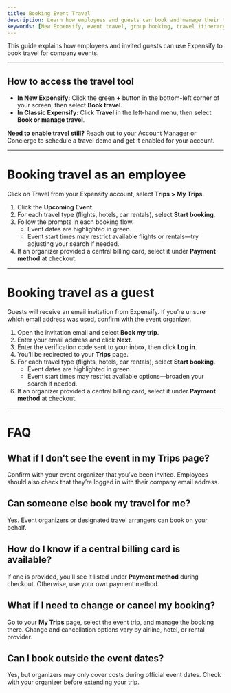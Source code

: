 ```yaml
---
title: Booking Event Travel
description: Learn how employees and guests can book and manage their travel for company events in Expensify.
keywords: [New Expensify, event travel, group booking, travel itinerary, Trips page, flights, hotels, car rentals, event organizer, central billing card]
---
```

<div id="new-expensify" markdown="1">

This guide explains how employees and invited guests can use Expensify to book travel for company events.  

---

## How to access the travel tool

- **In New Expensify:** Click the green **+** button in the bottom-left corner of your screen, then select **Book travel**.
- **In Classic Expensify:** Click **Travel** in the left-hand menu, then select **Book or manage travel**.

**Need to enable travel still?** Reach out to your Account Manager or Concierge to schedule a travel demo and get it enabled for your account.

---

# Booking travel as an employee

Click on Travel from your Expensify account, select **Trips > My Trips**.  

1. Click the **Upcoming Event**.  
2. For each travel type (flights, hotels, car rentals), select **Start booking**.  
3. Follow the prompts in each booking flow.  
   - Event dates are highlighted in green.  
   - Event start times may restrict available flights or rentals—try adjusting your search if needed.  
4. If an organizer provided a central billing card, select it under **Payment method** at checkout.  

---

# Booking travel as a guest

Guests will receive an email invitation from Expensify. If you’re unsure which email address was used, confirm with the event organizer.  

1. Open the invitation email and select **Book my trip**.  
2. Enter your email address and click **Next**.  
3. Enter the verification code sent to your inbox, then click **Log in**.  
4. You’ll be redirected to your **Trips** page.  
5. For each travel type (flights, hotels, car rentals), select **Start booking**.  
   - Event dates are highlighted in green.  
   - Event start times may restrict available options—broaden your search if needed.  
6. If an organizer provided a central billing card, select it under **Payment method** at checkout.  

---

# FAQ

## What if I don’t see the event in my Trips page?  
Confirm with your event organizer that you’ve been invited. Employees should also check that they’re logged in with their company email address.  

## Can someone else book my travel for me?  
Yes. Event organizers or designated travel arrangers can book on your behalf.  

## How do I know if a central billing card is available?  
If one is provided, you’ll see it listed under **Payment method** during checkout. Otherwise, use your own payment method.  

## What if I need to change or cancel my booking?  
Go to your **My Trips** page, select the event trip, and manage the booking there. Change and cancellation options vary by airline, hotel, or rental provider.  

## Can I book outside the event dates?  
Yes, but organizers may only cover costs during official event dates. Check with your organizer before extending your trip.  

</div>

